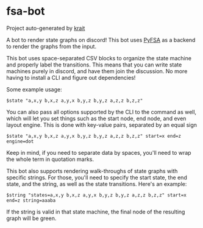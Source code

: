 # fsa-bot

Project auto-generated by [krait](http://tlia.ca/krait)


A bot to render state graphs on discord! This bot uses [PyFSA](https://github.com/taliamax/pyfsa) as a backend to render the graphs from the input.

This bot uses space-separated CSV blocks to organize the state machine and properly label the transitions. This means that you can write state machines purely in discord, and have them join the discussion. No more having to install a CLI and figure out dependencies!


Some example usage:

```
$state "a,x,y b,x,z a,y,x b,y,z b,y,z a,z,z b,z,z"
```

You can also pass all options supported by the CLI to the command as well, which will let you set things such as the start node, end node, and even layout engine. This is done with key-value pairs, separated by an equal sign

```
$state "a,x,y b,x,z a,y,x b,y,z b,y,z a,z,z b,z,z" start=x end=z engine=dot
```

Keep in mind, if you need to separate data by spaces, you'll need to wrap the whole term in quotation marks.


This bot also supports rendering walk-throughs of state graphs with specific strings. For those, you'll need to specify the start state, the end state, and the string, as well as the state transitions. Here's an example:

```
$string "states=a,x,y b,x,z a,y,x b,y,z b,y,z a,z,z b,z,z" start=x end=z string=aaaba
```

If the string is valid in that state machine, the final node of the resulting graph will be green.
